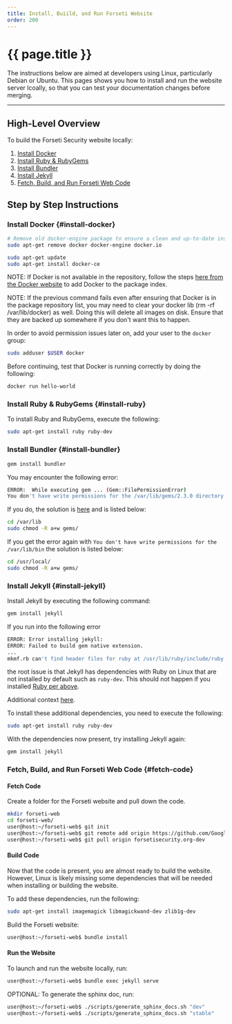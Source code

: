 ```yaml
---
title: Install, Buiild, and Run Forseti Website
order: 200
---
```


#  {{ page.title }}

The instructions below are aimed at developers using Linux, particularly Debian
or Ubuntu. This pages shows you how to install and run the website server
lcoally, so that you can test your documentation changes before merging.

---

## High-Level Overview

To build the Forseti Security website locally:

1. [Install Docker](#install-docker)
2. [Install Ruby & RubyGems](#install-ruby)
3. [Install Bundler](#install-bundler)
4. [Install Jekyll](#install-jekyll)
5. [Fetch, Build, and Run Forseti Web Code](#fetch-code)

## Step by Step Instructions

### Install Docker {#install-docker}

```bash
# Remove old docker-engine package to ensure a clean and up-to-date install
sudo apt-get remove docker docker-engine docker.io

sudo apt-get update
sudo apt-get install docker-ce
```

NOTE: If Docker is not available in the repository, follow
the steps [here from the Docker
website](https://docs.docker.com/install/linux/docker-ce/ubuntu/#set-up-the-repository)
to add Docker to the package index.

NOTE: If the previous command fails even after ensuring that Docker
is in the package repository list, you may need to clear your
docker lib (rm -rf /var/lib/docker) as well. Doing this will delete
all images on disk. Ensure that they are backed up somewhere
if you don't want this to happen.

In order to avoid permission issues later on, add your user to the
``docker`` group:

```bash
sudo adduser $USER docker
```

Before continuing, test that Docker is running correctly by
doing the following:

```bash
docker run hello-world
```

### Install Ruby & RubyGems {#install-ruby}

To install Ruby and RubyGems, execute the following:

```bash
sudo apt-get install ruby ruby-dev
```

### Install Bundler {#install-bundler}

```bash
gem install bundler
```

You may encounter the following error:

```bash
ERROR:  While executing gem ... (Gem::FilePermissionError)
You don't have write permissions for the /var/lib/gems/2.3.0 directory.
```

If you do, the solution is [here](https://stackoverflow.com/a/47207118/1783829)
and is listed below:

```bash
cd /var/lib
sudo chmod -R a+w gems/
```

If you get the error again with ``You don't have write permissions for the
/var/lib/bin`` the solution is listed below:

```bash
cd /usr/local/
sudo chmod -R a+w gems/
```

### Install Jekyll {#install-jekyll}

Install Jekyll by executing the following command:

```bash
gem install jekyll
```

If you run into the following error

```bash
ERROR: Error installing jekyll:
ERROR: Failed to build gem native extension.
...
mkmf.rb can't find header files for ruby at /usr/lib/ruby/include/ruby.h
```

the root issue is that Jekyll has dependencies with Ruby on Linux that are
not installed by default such as ``ruby-dev``. This should not happen
if you installed [Ruby per above](#install-ruby).

Additional context [here](https://github.com/jekyll/jekyll-help/issues/209).

To install these additional dependencies, you need to execute the following:

```bash
sudo apt-get install ruby ruby-dev
```

With the dependencies now present, try installing Jekyll again:

```bash
gem install jekyll
```

### Fetch, Build, and Run Forseti Web Code {#fetch-code}

#### Fetch Code
Create a folder for the Forseti website and pull down the code.

```bash
mkdir forseti-web
cd forseti-web/
user@host:~/forseti-web$ git init
user@host:~/forseti-web$ git remote add origin https://github.com/GoogleCloudPlatform/forseti-security.git
user@host:~/forseti-web$ git pull origin forsetisecurity.org-dev
```

#### Build Code
Now that the code is present, you are almost ready to build the website.
However, Linux is likely missing some dependencies that will be needed
when installing or building the website.

To add these dependencies, run the following:

```bash
sudo apt-get install imagemagick libmagickwand-dev zlib1g-dev
```

Build the Forseti website:

```bash
user@host:~/forseti-web$ bundle install
```

#### Run the Website

To launch and run the website locally, run:

```bash
user@host:~/forseti-web$ bundle exec jekyll serve
```

OPTIONAL: To generate the sphinx doc, run:

```bash
user@host:~/forseti-web$ ./scripts/generate_sphinx_docs.sh "dev"
user@host:~/forseti-web$ ./scripts/generate_sphinx_docs.sh "stable"
```
